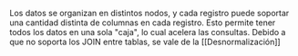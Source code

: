 Los datos se organizan en distintos nodos, y cada registro puede soportar una cantidad distinta de columnas en cada registro. Esto permite tener todos los datos en una sola "caja", lo cual acelera las consultas. Debido a que no soporta los JOIN entre tablas, se vale de la [[Desnormalización]]